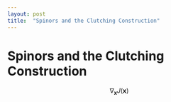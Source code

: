 ```yaml
---
layout: post
title:  "Spinors and the Clutching Construction"
---
```


# Spinors and the Clutching Construction

$$ \nabla_\boldsymbol{x} J(\boldsymbol{x}) $$
